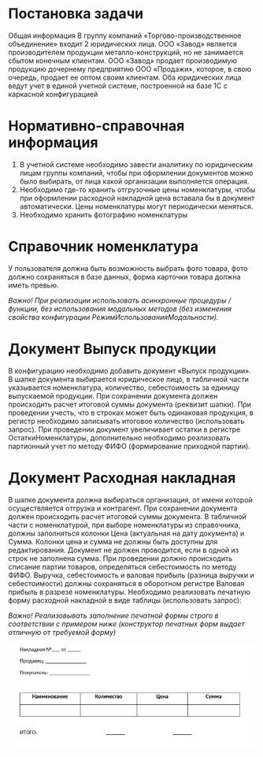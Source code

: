 # Постановка задачи
Общая информация
В группу компаний «Торгово-производственное объединение» входит 2 юридических лица.
ООО «Завод» является производителем продукции металло-конструкций, но не занимается
сбытом конечным клиентам.
ООО «Завод» продает производимую продукцию дочернему предприятию ООО «Продажи»,
которое, в свою очередь, продает ее оптом своим клиентам.
Оба юридических лица ведут учет в единой учетной системе, построенной на базе 1С с
каркасной конфигурацией
# Нормативно-справочная информация
1. В учетной системе необходимо завести аналитику по юридическим лицам
группы компаний, чтобы при оформлении документов можно было выбирать,
от лица какой организации выполняется операция.
2. Необходимо где-то хранить отгрузочные цены номенклатуры, чтобы при
оформлении расходной накладной цена вставала бы в документ
автоматически. Цены номенклатуры могут периодически меняться.
3. Необходимо хранить фотографию номенклатуры
# Справочник номенклатура
У пользователя должна быть возможность выбрать фото товара, фото должно сохраняться в
базе данных, форма карточки товара должна иметь превью.

*Важно! При реализации использовать асинхронные процедуры / функции, без
использования модальных методов (без изменения свойства конфигурации
РежимИспользованияМодальности).*
# Документ Выпуск продукции
В конфигурацию необходимо добавить документ «Выпуск продукции».
В шапке документа выбирается юридическое лицо, в табличной части указывается
номенклатура, количество, себестоимость за единицу выпускаемой продукции.
При сохранении документа должен происходить расчет итоговой суммы документа (реквизит
шапки).
При проведении учесть, что в строках может быть одинаковая продукция, в регистр
необходимо записывать итоговое количество (использовать запрос).
При проведении документ увеличивает остатки в регистре ОстаткиНоменклатуры,
дополнительно необходимо реализовать партионный учет по методу ФИФО (формирование
приходной партии).
# Документ Расходная накладная
В шапке документа должна выбираться организация, от имени которой осуществляется
отгрузка и контрагент.
При сохранении документа должен происходить расчет итоговой суммы документа.
В табличной части с номенклатурой, при выборе номенклатуры из справочника, должны
заполняться колонки Цена (актуальная на дату документа) и Сумма.
Колонки цена и сумма не должны быть доступны для редактирования. Документ не должен
проводится, если в одной из строк не заполнена сумма.
При проведении должно происходить списание партии товаров, определяться себестоимость
по методу ФИФО.
Выручка, себестоимость и валовая прибыль (разница выручки и себестоимости) должны
сохраняться в оборотном регистре Валовая прибыль в разрезе номенклатуры.
Необходимо реализовать печатную форму расходной накладной в виде таблицы
(использовать запрос):

*Важно! Реализовывать заполнение печатной формы строго в соответствии с
примером ниже (конструктор печатных форм выдает отличную от требуемой форму)*

![](https://github.com/TheArtemov/Portfolio/blob/main/Test/Oder.jpg)
